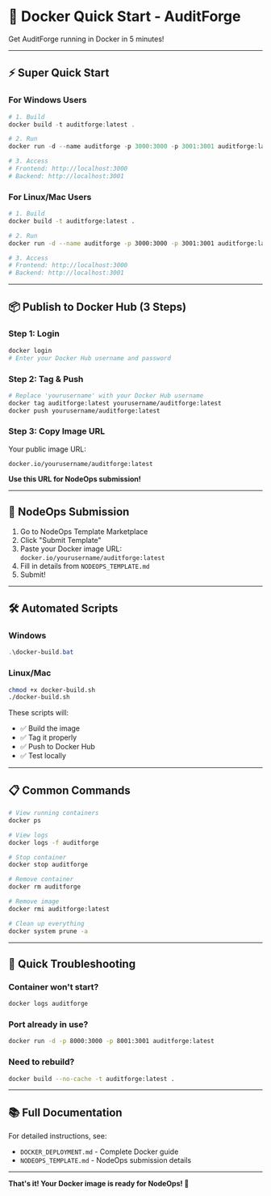 # 🚀 Docker Quick Start - AuditForge

Get AuditForge running in Docker in 5 minutes!

---

## ⚡ Super Quick Start

### For Windows Users

```powershell
# 1. Build
docker build -t auditforge:latest .

# 2. Run
docker run -d --name auditforge -p 3000:3000 -p 3001:3001 auditforge:latest

# 3. Access
# Frontend: http://localhost:3000
# Backend: http://localhost:3001
```

### For Linux/Mac Users

```bash
# 1. Build
docker build -t auditforge:latest .

# 2. Run
docker run -d --name auditforge -p 3000:3000 -p 3001:3001 auditforge:latest

# 3. Access
# Frontend: http://localhost:3000
# Backend: http://localhost:3001
```

---

## 📦 Publish to Docker Hub (3 Steps)

### Step 1: Login

```bash
docker login
# Enter your Docker Hub username and password
```

### Step 2: Tag & Push

```bash
# Replace 'yourusername' with your Docker Hub username
docker tag auditforge:latest yourusername/auditforge:latest
docker push yourusername/auditforge:latest
```

### Step 3: Copy Image URL

Your public image URL:
```
docker.io/yourusername/auditforge:latest
```

**Use this URL for NodeOps submission!**

---

## 🎯 NodeOps Submission

1. Go to NodeOps Template Marketplace
2. Click "Submit Template"
3. Paste your Docker image URL: `docker.io/yourusername/auditforge:latest`
4. Fill in details from `NODEOPS_TEMPLATE.md`
5. Submit!

---

## 🛠️ Automated Scripts

### Windows

```powershell
.\docker-build.bat
```

### Linux/Mac

```bash
chmod +x docker-build.sh
./docker-build.sh
```

These scripts will:
- ✅ Build the image
- ✅ Tag it properly
- ✅ Push to Docker Hub
- ✅ Test locally

---

## 📋 Common Commands

```bash
# View running containers
docker ps

# View logs
docker logs -f auditforge

# Stop container
docker stop auditforge

# Remove container
docker rm auditforge

# Remove image
docker rmi auditforge:latest

# Clean up everything
docker system prune -a
```

---

## 🐛 Quick Troubleshooting

### Container won't start?
```bash
docker logs auditforge
```

### Port already in use?
```bash
docker run -d -p 8000:3000 -p 8001:3001 auditforge:latest
```

### Need to rebuild?
```bash
docker build --no-cache -t auditforge:latest .
```

---

## 📚 Full Documentation

For detailed instructions, see:
- `DOCKER_DEPLOYMENT.md` - Complete Docker guide
- `NODEOPS_TEMPLATE.md` - NodeOps submission details

---

**That's it! Your Docker image is ready for NodeOps! 🎉**
